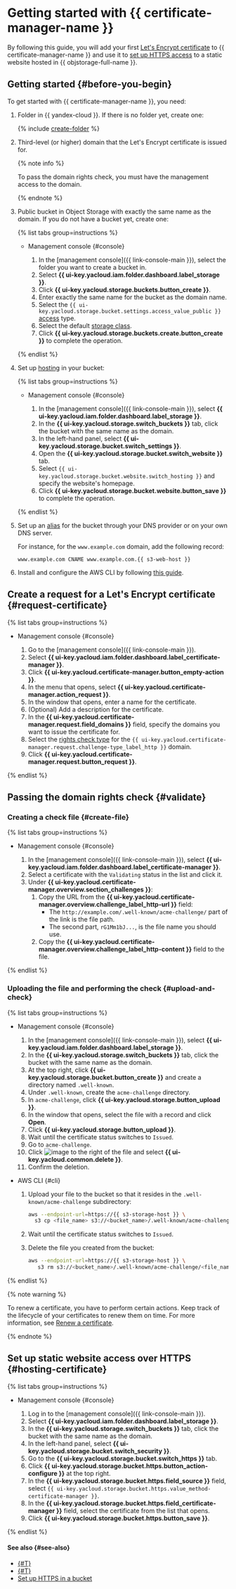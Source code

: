 # Getting started with {{ certificate-manager-name }}

By following this guide, you will add your first [Let's Encrypt certificate](../concepts/managed-certificate.md) to {{ certificate-manager-name }} and use it to [set up HTTPS access](../../storage/operations/hosting/certificate.md) to a static website hosted in {{ objstorage-full-name }}.

## Getting started {#before-you-begin}

To get started with {{ certificate-manager-name }}, you need:

1. Folder in {{ yandex-cloud }}. If there is no folder yet, create one:

    {% include [create-folder](../../_includes/create-folder.md) %}

1. Third-level (or higher) domain that the Let's Encrypt certificate is issued for.

    {% note info %}

    To pass the domain rights check, you must have the management access to the domain.

    {% endnote %}

1. Public bucket in Object Storage with exactly the same name as the domain. If you do not have a bucket yet, create one:

    {% list tabs group=instructions %}

    - Management console {#console}

        1. In the [management console]({{ link-console-main }}), select the folder you want to create a bucket in.
        1. Select **{{ ui-key.yacloud.iam.folder.dashboard.label_storage }}**.
        1. Click **{{ ui-key.yacloud.storage.buckets.button_create }}**.
        1. Enter exactly the same name for the bucket as the domain name.
        1. Select the `{{ ui-key.yacloud.storage.bucket.settings.access_value_public }}` [access](../../storage/concepts/bucket.md#bucket-access) type.
        1. Select the default [storage class](../../storage/concepts/storage-class.md).
        1. Click **{{ ui-key.yacloud.storage.buckets.create.button_create }}** to complete the operation.

    {% endlist %}

1. Set up [hosting](../../storage/operations/hosting/setup.md) in your bucket:

    {% list tabs group=instructions %}

    - Management console {#console}

        1. In the [management console]({{ link-console-main }}), select **{{ ui-key.yacloud.iam.folder.dashboard.label_storage }}**.
        1. In the **{{ ui-key.yacloud.storage.switch_buckets }}** tab, click the bucket with the same name as the domain.
        1. In the left-hand panel, select **{{ ui-key.yacloud.storage.bucket.switch_settings }}**.
        1. Open the **{{ ui-key.yacloud.storage.bucket.switch_website }}** tab.
        1. Select `{{ ui-key.yacloud.storage.bucket.website.switch_hosting }}` and specify the website's homepage.
        1. Click **{{ ui-key.yacloud.storage.bucket.website.button_save }}** to complete the operation.

    {% endlist %}

1. Set up an [alias](../../storage/operations/hosting/own-domain.md) for the bucket through your DNS provider or on your own DNS server.

    For instance, for the `www.example.com` domain, add the following record:

    ```text
    www.example.com CNAME www.example.com.{{ s3-web-host }}
    ```

1. Install and configure the AWS CLI by following [this guide](../../storage/tools/aws-cli.md#before-you-begin).

## Create a request for a Let's Encrypt certificate {#request-certificate}

{% list tabs group=instructions %}

- Management console {#console}

    1. Go to the [management console]({{ link-console-main }}).
    1. Select **{{ ui-key.yacloud.iam.folder.dashboard.label_certificate-manager }}**.
    1. Click **{{ ui-key.yacloud.certificate-manager.button_empty-action }}**.
    1. In the menu that opens, select **{{ ui-key.yacloud.certificate-manager.action_request }}**.
    1. In the window that opens, enter a name for the certificate.
    1. (Optional) Add a description for the certificate.
    1. In the **{{ ui-key.yacloud.certificate-manager.request.field_domains }}** field, specify the domains you want to issue the certificate for.
    1. Select the [rights check type](../concepts/challenges.md) for the `{{ ui-key.yacloud.certificate-manager.request.challenge-type_label_http }}` domain.
    1. Click **{{ ui-key.yacloud.certificate-manager.request.button_request }}**.

{% endlist %}

## Passing the domain rights check {#validate}

### Creating a check file {#create-file}

{% list tabs group=instructions %}

- Management console {#console}

  1. In the [management console]({{ link-console-main }}), select **{{ ui-key.yacloud.iam.folder.dashboard.label_certificate-manager }}**.
  1. Select a certificate with the `Validating` status in the list and click it.
  1. Under **{{ ui-key.yacloud.certificate-manager.overview.section_challenges }}**:
      1. Copy the URL from the **{{ ui-key.yacloud.certificate-manager.overview.challenge_label_http-url }}** field:
          * The `http://example.com/.well-known/acme-challenge/` part of the link is the file path.
          * The second part, `rG1Mm1bJ...`, is the file name you should use.
      1. Copy the **{{ ui-key.yacloud.certificate-manager.overview.challenge_label_http-content }}** field to the file.

{% endlist %}

### Uploading the file and performing the check {#upload-and-check}

{% list tabs group=instructions %}

- Management console {#console}

  1. In the [management console]({{ link-console-main }}), select **{{ ui-key.yacloud.iam.folder.dashboard.label_storage }}**.
  1. In the **{{ ui-key.yacloud.storage.switch_buckets }}** tab, click the bucket with the same name as the domain.
  1. At the top right, click **{{ ui-key.yacloud.storage.bucket.button_create }}** and create a directory named `.well-known`.
  1. Under `.well-known`, create the `acme-challenge` directory.
  1. In `acme-challenge`, click **{{ ui-key.yacloud.storage.button_upload }}**.
  1. In the window that opens, select the file with a record and click **Open**.
  1. Click **{{ ui-key.yacloud.storage.button_upload }}**.
  1. Wait until the certificate status switches to `Issued`.
  1. Go to `acme-challenge`.
  1. Click ![image](../../_assets/options.svg) to the right of the file and select **{{ ui-key.yacloud.common.delete }}**.
  1. Confirm the deletion.

- AWS CLI {#cli}

  1. Upload your file to the bucket so that it resides in the `.well-known/acme-challenge` subdirectory:

      ```bash
      aws --endpoint-url=https://{{ s3-storage-host }} \
        s3 cp <file_name> s3://<bucket_name>/.well-known/acme-challenge/<file_name>
      ```

  1. Wait until the certificate status switches to `Issued`.
  1. Delete the file you created from the bucket:

      ```bash
      aws --endpoint-url=https://{{ s3-storage-host }} \
         s3 rm s3://<bucket_name>/.well-known/acme-challenge/<file_name>
      ```

{% endlist %}

{% note warning %}

To renew a certificate, you have to perform certain actions. Keep track of the lifecycle of your certificates to renew them on time. For more information, see [Renew a certificate](../concepts/managed-certificate.md#renew).

{% endnote %}

## Set up static website access over HTTPS {#hosting-certificate}

{% list tabs group=instructions %}

- Management console {#console}

    1. Log in to the [management console]({{ link-console-main }}).
    1. Select **{{ ui-key.yacloud.iam.folder.dashboard.label_storage }}**.
    1. In the **{{ ui-key.yacloud.storage.switch_buckets }}** tab, click the bucket with the same name as the domain.
    1. In the left-hand panel, select **{{ ui-key.yacloud.storage.bucket.switch_security }}**.
    1. Go to the **{{ ui-key.yacloud.storage.bucket.switch_https }}** tab.
    1. Click **{{ ui-key.yacloud.storage.bucket.https.button_action-configure }}** at the top right.
    1. In the **{{ ui-key.yacloud.storage.bucket.https.field_source }}** field, select `{{ ui-key.yacloud.storage.bucket.https.value_method-certificate-manager }}`.
    1. In the **{{ ui-key.yacloud.storage.bucket.https.field_certificate-manager }}** field, select the certificate from the list that opens.
    1. Click **{{ ui-key.yacloud.storage.bucket.https.button_save }}**.

{% endlist %}


#### See also {#see-also}

- [{#T}](../concepts/managed-certificate.md)
- [{#T}](../concepts/challenges.md)
- [Set up HTTPS in a bucket](../../storage/operations/hosting/certificate.md)
